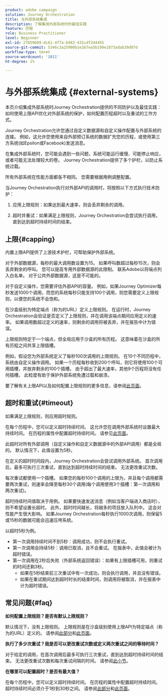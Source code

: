 ```yaml
---
product: adobe campaign
solution: Journey Orchestration
title: 与外部系统集成
description: 了解集成外部系统时的最佳实践
feature: 历程
role: Business Practitioner
level: Beginner
exl-id: 27859689-dc61-4f7a-b942-431cdf244455
source-git-commit: 5346c3a25900b1e167ea5b199e1873adab39d07d
workflow-type: tm+mt
source-wordcount: '1011'
ht-degree: 1%

---
```


# 与外部系统集成 {#external-systems}

本页介绍集成外部系统时Journey Orchestration提供的不同防护以及最佳实践：如何使用上限API优化对外部系统的保护，如何配置历程超时以及重试的工作方式。

Journey Orchestration允许您通过自定义数据源和自定义操作配置与外部系统的连接。 例如，这允许您使用来自外部预订系统的数据扩充您的历程，或使用第三方系统(如Epsilon或Facebook)发送消息。

在集成外部系统时，您可能会遇到一些问题，系统可能运行缓慢、可能停止响应，或者可能无法处理较大的卷。 Journey Orchestration提供了多个护栏，以防止系统过载。

所有外部系统在性能方面都各不相同。 您需要根据用例调整配置。

当Journey Orchestration执行对外部API的调用时，将按照以下方式执行技术防护：

1. 应用上限规则：如果达到最大速率，则会丢弃剩余的调用。

2. 超时并重试：如果满足上限规则，Journey Orchestration会尝试执行调用，直到达到超时持续时间的结束。

## 上限{#capping}

内置上限API提供了上游技术护栏，可帮助保护外部系统。

对于外部数据源，每秒的最大调用数设置为15。 如果呼叫数超过每秒15次，则会丢弃剩余的呼叫。 您可以提高专用外部数据源的此限制。 联系Adobe以将端点列入白名单。 对于公共外部数据源，这是不可能的。

对于自定义操作，您需要评估外部API的容量。 例如，如果Journey Optimizer每秒发送1000个调用，而您的系统每秒只能支持100个调用，则您需要定义上限规则，以便您的系统不会饱和。

在沙盒级别为特定端点（称为的URL）定义上限规则。 在运行时，Journey Orchestration会验证是否定义了上限规则，并在调用该端点期间应用定义的速率。 如果调用数超过定义的速率，则剩余的调用将被丢弃，并在报告中计为错误。

上限规则特定于一个端点，但全局应用于沙盒的所有历程。 这意味着在沙盒的所有历程之间共享上限插槽。

例如，假设您为外部系统定义了每秒100次调用的上限规则。 在10个不同历程中，系统由自定义操作调用。 如果一个历程每秒收到200个呼叫，则它将使用100个可用插槽，并放弃剩余的100个插槽。 由于超出了最大速率，其他9个历程将没有任何插槽。 此粒度有助于保护外部系统免遭过载和崩溃。

要了解有关上限API以及如何配置上限规则的更多信息，请参阅[此页面](../api/capping.md)。

## 超时和重试{#timeout}

如果满足上限规则，则应用超时规则。

在每个历程中，您可以定义超时持续时间。 这允许您在调用外部系统时设置最大持续时间。 在历程的属性中配置超时持续时间。 请参见[此页面](../building-journeys/changing-properties.md#timeout_and_error)。

此超时对所有外部调用（自定义操作和自定义数据源中的外部API调用）都是全局的。 默认情况下，此值设置为5秒。

在定义的超时时间段内，Journey Orchestration会尝试调用外部系统。 首次调用后，最多可执行三次重试，直到达到超时持续时间的结束。 无法更改重试次数。

每次重试都使用一个插槽。 如果您的每秒100个调用的上限为，并且每个调用都需要两次重试，则速率会降至每秒30个调用(每个调用使用3个插槽：第一次调用和两次重试)。

超时持续时间值取决于用例。 如果要快速发送消息（例如当客户端进入商店时），则不希望设置长超时。 此外，超时时间越长，将越多的项目放入队列中。 这会对性能产生很大影响。 如果Journey Orchestration每秒执行1000次调用，则保留5或15秒的数据可能会迅速压垮系统。

以超时5秒为例。

* 第一次调用持续时间不到5秒：调用成功，则不会执行重试。
* 第一次调用会持续5秒：调用已取消，且不会重试。 在报表中，此值会被计为超时错误。
* 第一次调用在2秒后失败（外部系统返回错误）：如果有上限插槽可用，则重试的时间还剩3秒。
   * 如果在5秒结束前三次重试中有一次成功，则会执行调用，并且没有错误。
   * 如果在重试期间达到超时时长的结束时间，则调用将被取消，并在报表中计为超时错误。

## 常见问题{#faq}

**如何配置上限规则？是否有默认上限规则？**

默认情况下，没有上限规则。 上限规则是在沙盒级别使用上限API为特定端点（称为的URL）定义的。 请参阅[此部分](../about/external-systems.md#capping)和[此页面](../api/capping.md)。

**执行了多少次重试？我是否可以更改重试次数或定义两次重试之间的等待时间？**

对于给定的调用，在首次调用后最多可执行三次重试，直到达到超时持续时间的结束。 无法更改重试次数和每次重试间隔的时间。 请参阅[此小节](../about/external-systems.md#timeout)。

**在哪里可以配置超时？是否有最大值？**

在每个历程中，您可以定义超时持续时间。 在历程的属性中配置超时持续时间。 超时持续时间必须介于1秒到30秒之间。 请参阅[此部分](../about/external-systems.md#timeout)和[此页面](../building-journeys/changing-properties.md#timeout_and_error)。